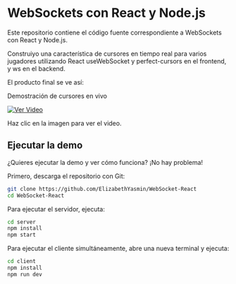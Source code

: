 # WebSockets con React y Node.js

Este repositorio contiene el código fuente correspondiente a WebSockets con React y Node.js.

Construiyo una característica de cursores en tiempo real para varios jugadores utilizando React useWebSocket y perfect-cursors en el frontend, y ws en el backend.

El producto final se ve así:

Demostración de cursores en vivo

<!-- Cambia 'your_embed_code' por el código de incrustación de YouTube -->
<!--<iframe width="560" height="315" src="https://youtu.be/TPUOuFDaVUY?si=5alBwTBJ14yPm8cK" frameborder="0" allowfullscreen></iframe>-->
[![Ver Video](https://youtu.be/TPUOuFDaVUY?si=5alBwTBJ14yPm8cK/0.jpg)](https://youtu.be/TPUOuFDaVUY?si=5alBwTBJ14yPm8cK)

Haz clic en la imagen para ver el video.


<!--<iframe width="560" height="315" src="https://youtu.be/2a5aNXr1ZgA" frameborder="0" allowfullscreen></iframe>-->


## Ejecutar la demo

¿Quieres ejecutar la demo y ver cómo funciona? ¡No hay problema!

Primero, descarga el repositorio con Git:

```bash
git clone https://github.com/ElizabethYasmin/WebSocket-React
cd WebSocket-React
```

Para ejecutar el servidor, ejecuta:
```bash
cd server
npm install
npm start

```

Para ejecutar el cliente simultáneamente, abre una nueva terminal y ejecuta:

```bash
cd client
npm install
npm run dev


```